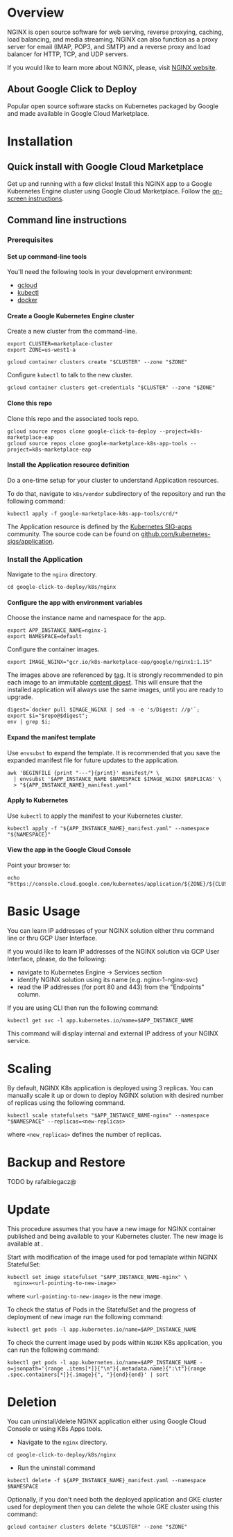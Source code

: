 # Overview

NGINX is open source software for web serving, reverse proxying, caching, load balancing, and media streaming. NGINX can also function as a proxy server for email (IMAP, POP3, and SMTP) and a reverse proxy and load balancer for HTTP, TCP, and UDP servers.

If you would like to learn more about NGINX, please, visit [NGINX website](https://www.nginx.com/).

## About Google Click to Deploy

Popular open source software stacks on Kubernetes packaged by Google and made available in Google Cloud Marketplace.

# Installation

## Quick install with Google Cloud Marketplace

Get up and running with a few clicks! Install this NGINX app to a
Google Kubernetes Engine cluster using Google Cloud Marketplace. Follow the
[on-screen instructions](https://console.cloud.google.com/launcher/details/google/nginx).

## Command line instructions

### Prerequisites

#### Set up command-line tools

You'll need the following tools in your development environment:
- [gcloud](https://cloud.google.com/sdk/gcloud/)
- [kubectl](https://kubernetes.io/docs/reference/kubectl/overview/)
- [docker](https://docs.docker.com/install/)

#### Create a Google Kubernetes Engine cluster

Create a new cluster from the command-line.

```shell
export CLUSTER=marketplace-cluster
export ZONE=us-west1-a

gcloud container clusters create "$CLUSTER" --zone "$ZONE"
```

Configure `kubectl` to talk to the new cluster.

```shell
gcloud container clusters get-credentials "$CLUSTER" --zone "$ZONE"
```

#### Clone this repo

Clone this repo and the associated tools repo.

```shell
gcloud source repos clone google-click-to-deploy --project=k8s-marketplace-eap
gcloud source repos clone google-marketplace-k8s-app-tools --project=k8s-marketplace-eap
```

#### Install the Application resource definition

Do a one-time setup for your cluster to understand Application resources.

To do that, navigate to `k8s/vendor` subdirectory of the repository and run the following command:

```shell
kubectl apply -f google-marketplace-k8s-app-tools/crd/*
```

The Application resource is defined by the
[Kubernetes SIG-apps](https://github.com/kubernetes/community/tree/master/sig-apps)
community. The source code can be found on
[github.com/kubernetes-sigs/application](https://github.com/kubernetes-sigs/application).

### Install the Application

Navigate to the `nginx` directory.

```shell
cd google-click-to-deploy/k8s/nginx
```

#### Configure the app with environment variables

Choose the instance name and namespace for the app.

```shell
export APP_INSTANCE_NAME=nginx-1
export NAMESPACE=default
```

Configure the container images.

```shell
export IMAGE_NGINX="gcr.io/k8s-marketplace-eap/google/nginx1:1.15"
```

The images above are referenced by
[tag](https://docs.docker.com/engine/reference/commandline/tag). It is strongly
recommended to pin each image to an immutable
[content digest](https://docs.docker.com/registry/spec/api/#content-digests).
This will ensure that the installed application will always use the same images,
until you are ready to upgrade.

```shell
digest=`docker pull $IMAGE_NGINX | sed -n -e 's/Digest: //p'`;
export $i="$repo@$digest";
env | grep $i;
```

#### Expand the manifest template

Use `envsubst` to expand the template. It is recommended that you save the
expanded manifest file for future updates to the application.

```shell
awk 'BEGINFILE {print "---"}{print}' manifest/* \
  | envsubst '$APP_INSTANCE_NAME $NAMESPACE $IMAGE_NGINX $REPLICAS' \
  > "${APP_INSTANCE_NAME}_manifest.yaml"
```

#### Apply to Kubernetes

Use `kubectl` to apply the manifest to your Kubernetes cluster.

```shell
kubectl apply -f "${APP_INSTANCE_NAME}_manifest.yaml" --namespace "${NAMESPACE}"
```

#### View the app in the Google Cloud Console

Point your browser to:

```shell
echo "https://console.cloud.google.com/kubernetes/application/${ZONE}/${CLUSTER}/${NAMESPACE}/${APP_INSTANCE_NAME}"
```

# Basic Usage

You can learn IP addresses of your NGINX solution either thru command line or thru GCP User Interface.

If you would like to learn IP addresses of the NGINX solution via GCP User Interface, please, do the following:
- navigate to Kubernetes Engine -> Services section
- identify NGINX solution using its name (e.g. nginx-1-nginx-svc)
- read the IP addresses (for port 80 and 443) from the "Endpoints" column.

If you are using CLI then run the following command:

```shell
kubectl get svc -l app.kubernetes.io/name=$APP_INSTANCE_NAME
```

This command will display internal and external IP address of your NGINX service.

# Scaling

By default, NGINX K8s application is deployed using 3 replicas. You can manually scale it up or down to deploy NGINX solution with desired number of replicas using the following command.

```shell
kubectl scale statefulsets "$APP_INSTANCE_NAME-nginx" --namespace "$NAMESPACE" --replicas=<new-replicas>
```

where `<new_replicas>` defines the number of replicas.

# Backup and Restore

TODO by rafalbiegacz@

# Update

This procedure assumes that you have a new image for NGINX container published and being available to your Kubernetes cluster. The new image is available at <url-pointing-to-new-image>.

Start with modification of the image used for pod temaplate within NGINX StatefulSet:

```shell
kubectl set image statefulset "$APP_INSTANCE_NAME-nginx" \
  nginx=<url-pointing-to-new-image>
```

where `<url-pointing-to-new-image>` is the new image.

To check the status of Pods in the StatefulSet and the progress of deployment of new image run the following command:

```shell
kubectl get pods -l app.kubernetes.io/name=$APP_INSTANCE_NAME
```

To check the current image used by pods within `NGINX` K8s application, you can run the following command:

```shell
kubectl get pods -l app.kubernetes.io/name=$APP_INSTANCE_NAME -o=jsonpath='{range .items[*]}{"\n"}{.metadata.name}{":\t"}{range .spec.containers[*]}{.image}{", "}{end}{end}' | sort
```

# Deletion

You can uninstall/delete NGINX application either using Google Cloud Console or using K8s Apps tools.

* Navigate to the `nginx` directory.

```shell
cd google-click-to-deploy/k8s/nginx
```

* Run the uninstall command

```shell
kubectl delete -f ${APP_INSTANCE_NAME}_manifest.yaml --namespace $NAMESPACE
```

Optionally, if you don't need both the deployed application and GKE cluster used for deployment then you can delete the whole GKE cluster using this command:

```shell
gcloud container clusters delete "$CLUSTER" --zone "$ZONE"
```
